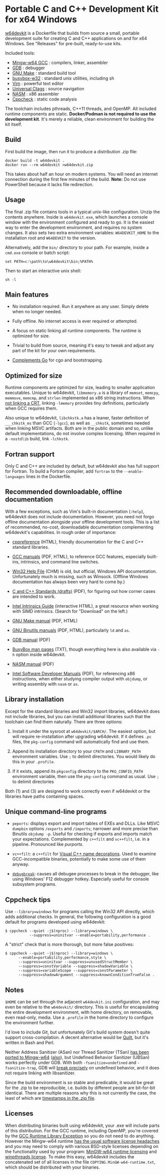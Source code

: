 # Portable C and C++ Development Kit for x64 Windows

[w64devkit][] is a Dockerfile that builds from source a small, portable
development suite for creating C and C++ applications on and for x64
Windows. See "Releases" for pre-built, ready-to-use kits.

Included tools:

* [Mingw-w64 GCC][w64] : compilers, linker, assembler
* [GDB][gdb] : debugger
* [GNU Make][make] : standard build tool
* [busybox-w32][bb] : standard unix utilities, including sh
* [Vim][vim] : powerful text editor
* [Universal Ctags][ctags] : source navigation
* [NASM][nasm] : x86 assembler
* [Cppcheck][cppcheck] : static code analysis

The toolchain includes pthreads, C++11 threads, and OpenMP. All included
runtime components are static. **Docker/Podman is not required to use the
development kit**. It's merely a reliable, clean environment for building
the kit itself.

## Build

First build the image, then run it to produce a distribution .zip file:

    docker build -t w64devkit .
    docker run --rm w64devkit >w64devkit.zip

This takes about half an hour on modern systems. You will need an internet
connection during the first few minutes of the build. **Note:** Do not use
PowerShell because it lacks file redirection.

## Usage

The final .zip file contains tools in a typical unix-like configuration.
Unzip the contents anywhere. Inside is `w64devkit.exe`, which launches a
console window with the environment configured and ready to go. It is the
easiest way to enter the development environment, and requires no system
changes. It also sets two extra environment variables: `W64DEVKIT_HOME` to
the installation root and `W64DEVKIT` to the version.

Alternatively, add the `bin/` directory to your path. For example, inside
a `cmd.exe` console or batch script:

    set PATH=c:\path\to\w64devkit\bin;%PATH%

Then to start an interactive unix shell:

    sh -l

## Main features

* No installation required. Run it anywhere as any user. Simply delete
  when no longer needed.

* Fully offline. No internet access is ever required or attempted.

* A focus on static linking all runtime components. The runtime is
  optimized for size.

* Trivial to build from source, meaning it's easy to tweak and adjust any
  part of the kit for your own requirements.

* [Complements Go](https://nullprogram.com/blog/2021/06/29/) for cgo and
  bootstrapping.

## Optimized for size

Runtime components are optimized for size, leading to smaller application
executables. Unique to w64devkit, `libmemory.a` is a library of `memset`,
`memcpy`, `memmove`, `memcmp`, and `strlen` implemented as x86 string
instructions. When [not linking a CRT][crt], linking `-lmemory` provides
tiny definitions, particularly when GCC requires them.

Also unique to w64devkit, `libchkstk.a` has a leaner, faster definition of
`___chkstk_ms` than GCC (`-lgcc`), as well as `__chkstk`, sometimes needed
when linking MSVC artifacts. Both are in the public domain and so, unlike
default implementations, do not involve complex licensing. When required
in a `-nostdlib` build, link `-lchkstk`.

## Fortran support

Only C and C++ are included by default, but w64devkit also has full
support for Fortran. To build a Fortran compiler, add `fortran` to the
`--enable-languages` lines in the Dockerfile.

## Recommended downloadable, offline documentation

With a few exceptions, such as Vim's built-in documentation (`:help`),
w64devkit does not include documentation. However, you need not forgo
offline documentation alongside your offline development tools. This is a
list of recommended, no-cost, downloadable documentation complementing
w64devkit's capabilities. In rough order of importance:

* [cppreference][doc-cpp] (HTML), friendly documentation for the C and C++
  standard libraries.

* [GCC manuals][doc-gcc] (PDF, HTML), to reference GCC features,
  especially built-ins, intrinsics, and command line switches.

* [Win32 Help File][doc-win32] (CHM) is old, but official, Windows API
  documentation. Unfortunately much is missing, such as Winsock. (Offline
  Windows documentation has always been very hard to come by.)

* [C and C++ Standards (drafts)][doc-std] (PDF), for figuring out how
  corner cases are intended to work.

* [Intel Intrinsics Guide][doc-intr] (interactive HTML), a great resource
  when working with SIMD intrinsics. (Search for "Download" on the left.)

* [GNU Make manual][doc-make] (PDF, HTML)

* [GNU Binutils manuals][doc-ld] (PDF, HTML), particularly `ld` and `as`.

* [GDB manual][doc-gdb] (PDF)

* [BusyBox man pages][doc-bb] (TXT), though everything here is also
  available via `-h` option inside w64devkit.

* [NASM manual][doc-nasm] (PDF)

* [Intel Software Developer Manuals][doc-intel] (PDF), for referencing x86
  instructions, when either studying compiler output with `objdump`, or
  writing assembly with `nasm` or `as`.

## Library installation

Except for the standard libraries and Win32 import libraries, w64devkit
does not include libraries, but you can install additional libraries such
that the toolchain can find them naturally. There are three options:

1. Install it under the sysroot at `w64devkit/$ARCH/`. The easiest option,
   but will require re-installation after upgrading w64devkit. If it
   defines `.pc` files, the `pkg-config` command will automatically find
   and use them.

2. Append its installation directory to your `CPATH` and `LIBRARY_PATH`
   environment variables. Use `;` to delimit directories. You would likely
   do this in your `.profile`.

3. If it exists, append its `pkgconfig` directory to the `PKG_CONFIG_PATH`
   environment variable, then use the `pkg-config` command as usual. Use
   `;` to delimit directories

Both (1) and (3) are designed to work correctly even if w64devkit or the
libraries have paths containing spaces.

## Unique command-line programs

* `peports`: displays export and import tables of EXEs and DLLs. Like MSVC
  `dumpbin` options `/exports` and `/imports`; narrower and more precise
  than Binutils `objdump -p`. Useful for checking if exports and imports
  match your expectations. Complemented by `c++filt` and `vc++filt`, i.e.
  in a pipeline. Pronounced like *purports*.

* `vc++filt`: a `c++filt` for [Visual C++ name decorations][names]. Used
  to examine GCC-incompatible binaries, potentially to make some use of
  them anyway.

* [`debugbreak`][debugbreak]: causes all debugee processes to break in the
  debugger, like using Windows' F12 debugger hotkey. Especially useful for
  console subsystem programs.

## Cppcheck tips

Use `--library=windows` for programs calling the Win32 API directly, which
adds additional checks. In general, the following configuration is a good
default for programs developed using w64devkit:

    $ cppcheck --quiet -j$(nproc) --library=windows \
               --suppress=uninitvar --enable=portability,performance .

A "strict" check that is more thorough, but more false positives:

    $ cppcheck --quiet -j$(nproc) --library=windows \
          --enable=portability,performance,style \
          --suppress=uninitvar --suppress=unusedStructMember \
          --suppress=constVariable --suppress=shadowVariable \
          --suppress=variableScope --suppress=constParameter \
          --suppress=shadowArgument --suppress=knownConditionTrueFalse .

## Notes

`$HOME` can be set through the adjacent `w64devkit.ini` configuration, and
may even be relative to the `w64devkit/` directory. This is useful for
encapsulating the entire development environment, with home directory, on
removable, even read-only, media. Use a `.profile` in the home directory
to configure the environment further.

I'd love to include Git, but unfortunately Git's build system doesn't
quite support cross-compilation. A decent alternative would be
[Quilt][quilt], but it's written in Bash and Perl.

Neither Address Sanitizer (ASan) nor Thread Sanitizer (TSan) [has been
ported to Mingw-w64][san] ([also][san2]), but Undefined Behavior Sanitizer
(UBSan) works perfectly under GDB. With both `-fsanitize=undefined` and
`-fsanitize-trap`, GDB will [break precisely][break] on undefined
behavior, and it does not require linking with libsanitizer.

Since the build environment is so stable and predicable, it would be
great for the .zip to be reproducible, i.e. builds by different people
are bit-for-bit identical. There are multiple reasons why this is not
currently the case, the least of which are [timestamps in the .zip
file][zip].

## Licenses

When distributing binaries built using w64devkit, your .exe will include
parts of this distribution. For the GCC runtime, including OpenMP, you're
covered by the [GCC Runtime Library Exception][gpl] so you do not need to
do anything. However the Mingw-w64 runtime [has the usual software license
headaches][bs] and you may need to comply with various BSD-style licenses
depending on the functionality used by your program: [MinGW-w64 runtime
licensing][lic1] and [winpthreads license][lic2]. To make this easy,
w64devkit includes the concatenated set of all licenses in the file
`COPYING.MinGW-w64-runtime.txt`, which should be distributed with your
binaries.


[bb]: https://frippery.org/busybox/
[break]: https://nullprogram.com/blog/2022/06/26/
[bs]: https://www.rdegges.com/2016/i-dont-give-a-shit-about-licensing/
[cppcheck]: https://cppcheck.sourceforge.io/
[crt]: https://nullprogram.com/blog/2023/02/15/
[ctags]: https://github.com/universal-ctags/ctags
[debugbreak]: https://nullprogram.com/blog/2022/07/31/
[doc-bb]: https://busybox.net/downloads/BusyBox.txt
[doc-cpp]: https://en.cppreference.com/w/Cppreference:Archives
[doc-gcc]: https://gcc.gnu.org/onlinedocs/
[doc-gdb]: https://sourceware.org/gdb/current/onlinedocs/gdb.pdf
[doc-intel]: https://software.intel.com/content/www/us/en/develop/articles/intel-sdm.html
[doc-intr]: https://software.intel.com/sites/landingpage/IntrinsicsGuide/
[doc-ld]: https://sourceware.org/binutils/docs/
[doc-make]: https://www.gnu.org/software/make/manual/
[doc-nasm]: https://www.nasm.us/docs.php
[doc-std]: https://stackoverflow.com/a/83763
[doc-win32]: https://web.archive.org/web/20220922051031/http://www.laurencejackson.com/win32/
[gdb]: https://www.gnu.org/software/gdb/
[go]: https://nullprogram.com/blog/2021/06/29/
[gpl]: https://www.gnu.org/licenses/gcc-exception-3.1.en.html
[lic1]: https://sourceforge.net/p/mingw-w64/mingw-w64/ci/master/tree/COPYING.MinGW-w64-runtime/COPYING.MinGW-w64-runtime.txt
[lic2]: https://sourceforge.net/p/mingw-w64/mingw-w64/ci/master/tree/mingw-w64-libraries/winpthreads/COPYING
[make]: https://www.gnu.org/software/make/
[names]: https://learn.microsoft.com/en-us/cpp/build/reference/decorated-names
[nasm]: https://www.nasm.us/
[quilt]: http://savannah.nongnu.org/projects/quilt
[san]: http://mingw-w64.org/doku.php/contribute#sanitizers_asan_tsan_usan
[san2]: https://groups.google.com/forum/#!topic/address-sanitizer/q0e5EBVKZT4
[vim]: https://www.vim.org/
[w64]: http://mingw-w64.org/
[w64devkit]: https://github.com/skeeto/w64devkit
[zip]: https://tanzu.vmware.com/content/blog/barriers-to-deterministic-reproducible-zip-files
